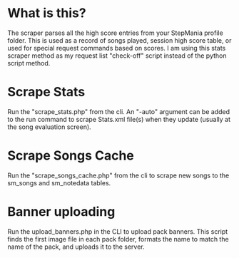 # What is this?

The scraper parses all the high score entries from your StepMania profile folder. This is used as a record of songs played, session high score table, or used for special request commands based on scores. I am using this stats scraper method as my request list "check-off" script instead of the python script method. 

# Scrape Stats

Run the "scrape_stats.php" from the cli. An "-auto" argument can be added to the run command to scrape Stats.xml file(s) when they update (usually at the song evaluation screen).

# Scrape Songs Cache

Run the "scrape_songs_cache.php" from the cli to scrape new songs to the sm_songs and sm_notedata tables.

# Banner uploading

Run the upload_banners.php in the CLI to upload pack banners. This script finds the first image file in each pack folder, formats the name to match the name of the pack, and uploads it to the server.
